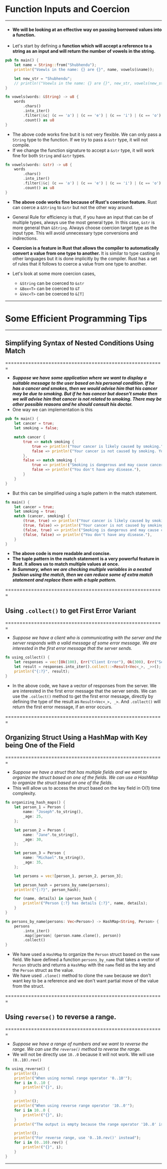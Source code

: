 # Function Inputs and Coercion
-------------------------------------------------------
- #### We will be looking at an effective way on passing borrowed values into a function.
- Let's start by defining a **function which will accept a reference to a string as an input and will return the number of vowels in the string.**
```rust
pub fn main() {
    let name = String::from("Shubhendu");
    println!("Voewls in the name: {} are {}", name, vowels(&name));

    let new_str = "Shubhendu";
    // println!("Voewls in the name: {} are {}", new_str, vowels(new_str)); // This doesn't compile because of type mismatch
}

fn vowels(words: &String) -> u8 {
    words
        .chars()
        .into_iter()
        .filter(|&c| (c == 'a') | (c == 'e') | (c == 'i') | (c == 'o') | (c == 'u'))
        .count() as u8
}
```
- The above code works fine but it is not very flexible. We can only pass a `String` type to the function. If we try to pass a `&str` type, it will not compile.
- If we change the function signature to accept a `&str` type, it will work fine for both `String` and `&str` types.
```rust
fn vowels(words: &str) -> u8 {
    words
        .chars()
        .into_iter()
        .filter(|&c| (c == 'a') | (c == 'e') | (c == 'i') | (c == 'o') | (c == 'u'))
        .count() as u8
}
```
- **The above code works fine because of Rust's coercion feature.** Rust can coerce a `&String` to `&str` but not the other way around.
- General Rule for efficiency is that, if you have an input that can be of multiple types, always use the most general type. In this case, `&str` is more general than `&String`. Always choose coercion target type as the input type. This will avoid unnecessary type conversions and indirections.
- **Coercion is a feature in Rust that allows the compiler to automatically convert a value from one type to another.** It is similar to type casting in other languages but it is done implicitly by the compiler. Rust has a set of rules that it follows to coerce a value from one type to another.

- Let's look at some more coercion cases,
    - `&String` can be coerced to `&str`
    - `&Box<T>` can be coerced to `&T`
    - `&Vec<T>` can be coerced to `&[T]`
-------------------------------------------------------
# Some Efficient Programming Tips
-------------------------------------------------------
## Simplifying Syntax of Nested Conditions Using Match
=======================================================
 - __*Suppose we have some application where we want to display a suitable message to the user based on his personal condition. If he has a cancer and smokes, then we would advise him that his cancer may be due to smoking. But if he has cancer but doesn't smoke then we will advise him that cancer is not related to smoking. There may be other possible reasons and he should consult his doctor.*__
 - One way we can implementation is this
```rust
pub fn main() {
    let cancer = true;
    let smoking = false;

    match cancer {
        true => match smoking {
            true => println!("Your cancer is likely caused by smoking."),
            false => println!("Your cancer is not caused by smoking. You should consult your doctor for further advice."),
        },
        false => match smoking {
            true => println!("Smoking is dangerous and may cause cancer. You should consult your doctor for further advice."),
            false => println!("You don't have any disease."),
        }
    }
}
```
- But this can be simplified using a tuple pattern in the match statement.
```rust
fn main() {
    let cancer = true;
    let smoking = true;
    match (cancer, smoking) {
        (true, true) => println!("Your cancer is likely caused by smoking."),
        (true, false) => println!("Your cancer is not caused by smoking. You should consult your doctor for further advice."),
        (false, true) => println!("Smoking is dangerous and may cause cancer. You should consult your doctor for further advice."),
        (false, false) => println!("You don't have any disease."),
    }
}
```
- **The above code is more readable and concise.**
- **The tuple pattern in the match statement is a very powerful feature in Rust. It allows us to match multiple values at once.**
- **_In Summary, when we are checking multiple variables in a nested fashion using the match, then we can reduce some of extra match statement and replace them with a tuple pattern._**

=======================================================
## Using `.collect()` to get First Error Variant
=======================================================
- *Suppose we have a client who is communicating with the server and the server responds with a valid message of some error message. We are interested in the first error message that the server sends.*
```rust
fn using_collect() {
    let responses = vec![Ok(100), Err("Client Error"), Ok(300), Err("Server Error")];
    let result = responses.into_iter().collect::<Result<Vec<_>, _>>();
    println!("{:?}", result);
}
```
- In the above code, we have a vector of responses from the server. We are interested in the first error message that the server sends. We can use the `.collect()` method to get the first error message, directly by defining the type of the result as `Result<Vec<_>, _>`. And `.collect()` will return the first error message, if an error occurs.

=======================================================
## Organizing Struct Using a HashMap with Key being One of the Field
=======================================================
- *Suppose we have a struct that has multiple fields and we want to organize the struct based on one of the fields. We can use a HashMap to organize the struct based on one of the fields.*
- This will allow us to access the struct based on the key field in O(1) time complexity.
```rust
fn organizing_hash_maps() {
    let person_1 = Person {
        name: "Joseph".to_string(),
        _age: 25,
    };

    let person_2 = Person {
        name: "Jane".to_string(),
        _age: 30,
    };

    let person_3 = Person {
        name: "Michael".to_string(),
        _age: 35,
    };

    let persons = vec![person_1, person_2, person_3];

    let person_hash = persons_by_name(persons);
    println!("{:?}", person_hash);

    for (name, details) in &person_hash {
        println!("Person {:?} has details {:?}", name, details);
    }
}

fn persons_by_name(persons: Vec<Person>) -> HashMap<String, Person> {
    persons
        .into_iter()
        .map(|person| (person.name.clone(), person))
        .collect()
}
```
- We have used a `HashMap` to organize the `Person` struct based on the `name` field. We have defined a function `persons_by_name` that takes a vector of `Person` structs and returns a `HashMap` with the `name` field as the key and the `Person` struct as the value.
- We have used `.clone()` method to clone the `name` because we don't want key to be a reference and we don't want partial move of the value from the struct.

=======================================================
## Using `reverse()` to reverse a range.
=======================================================
- *Suppose we have a range of numbers and we want to reverse the range. We can use the `reverse()` method to reverse the range.*
- We will not be directly use `10..0` because it will not work. We will use `(0..10).rev()`
```rust
fn using_reverse() {
    println!();
    println!("When using normal range operator '0..10'");
    for i in 0..10 {
        println!("{}", i);
    }

    println!();
    println!("When using reverse range operator '10..0'");
    for i in 10..0 {
        println!("{}", i);
    }
    println!("The output is empty because the range operator '10..0' is not valid.");

    println!();
    println!("For reverse range, use '0..10.rev()' instead");
    for i in (0..10).rev() {
        println!("{}", i);
    }
}
```
-------------------------------------------------------